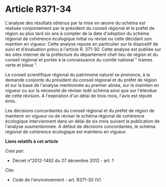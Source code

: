 # Article R371-34

L'analyse des résultats obtenus par la mise en œuvre du schéma est réalisée conjointement par le président du conseil
régional et le préfet de région au plus tard six ans à compter de la date d'adoption du schéma régional de cohérence
écologique initial ou révisé ou celle décidant son maintien en vigueur. Cette analyse repose en particulier sur le dispositif
de suivi et d'évaluation prévu à l'article R. 371-30. Cette analyse est publiée sur les sites internet de la préfecture du
département chef-lieu de région et du conseil régional et portée à la connaissance du comité national " trames verte et bleue
". 

Le conseil scientifique régional du patrimoine naturel se prononce, à la demande conjointe du président du conseil régional
et du préfet de région et sur la base de l'analyse mentionnée au premier alinéa, sur le maintien en vigueur ou sur la
nécessité de réviser ledit schéma ainsi que sur l'étendue de cette révision. A l'expiration d'un délai de trois mois, l'avis
est réputé émis. 

Les décisions concordantes du conseil régional et du préfet de région de maintenir en vigueur ou de réviser le schéma
régional de cohérence écologique interviennent dans un délai de six mois suivant la publication de l'analyse susmentionnée. A
défaut de décisions concordantes, le schéma régional de cohérence écologique est maintenu en vigueur.

**Liens relatifs à cet article**

_Créé par_:

  - Décret n°2012-1492 du 27 décembre 2012 - art. 1

_Cite_:

  - Code de l'environnement - art. R371-30 (V)
